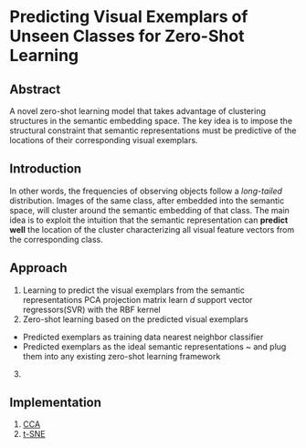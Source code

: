 # Predicting Visual Exemplars of Unseen Classes for Zero-Shot Learning
## Abstract
A novel zero-shot learning model that takes advantage of clustering structures in the semantic embedding space. The key idea is to impose the structural constraint that semantic representations must be predictive of the locations of their corresponding visual exemplars.

## Introduction
In other words, the frequencies of observing objects follow a *long-tailed* distribution.
Images of the same class, after embedded into the semantic space, will cluster around the semantic embedding of that class.
The main idea is to exploit the intuition that the semantic representation can **predict well** the location of the cluster characterizing all visual feature vectors from the corresponding class.

## Approach
1. Learning to predict the visual exemplars from the semantic representations
PCA projection matrix
learn *d* support vector regressors(SVR) with the RBF kernel
2. Zero-shot learning based on the predicted visual exemplars
- Predicted exemplars as training data
    nearest neighbor classifier
- Predicted exemplars as the ideal semantic representations
    ~ and plug them into any existing zero-shot learning framework
3. 

## Implementation

1. [CCA](https://scikit-learn.org/stable/modules/cross_decomposition.html)
2. [t-SNE](https://scikit-learn.org/stable/modules/generated/sklearn.manifold.TSNE.html)